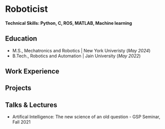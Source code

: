 # Roboticist

#### Technical Skills: Python, C, ROS, MATLAB, Machine learning 

## Education		       		
- M.S., Mechatronics and Robotics	| New York Univeristy  (_May 2024_)	 			        		
- B.Tech., Robotics and Automation | Jain University (_May 2022_)

## Work Experience

## Projects


## Talks & Lectures
- Artifical Intelligence: The new science of an old question - GSP Seminar, Fall 2021


